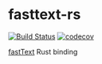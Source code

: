 # fasttext-rs

[![Build Status](https://travis-ci.org/messense/fasttext-rs.svg?branch=master)](https://travis-ci.org/messense/fasttext-rs)
[![codecov](https://codecov.io/gh/messense/fasttext-rs/branch/master/graph/badge.svg)](https://codecov.io/gh/messense/fasttext-rs)

[fastText](https://github.com/facebookresearch/fastText) Rust binding
